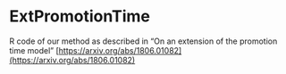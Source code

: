 # ExtPromotionTime
R code of our method as described in “On an extension of the promotion time model” [https://arxiv.org/abs/1806.01082](https://arxiv.org/abs/1806.01082)

